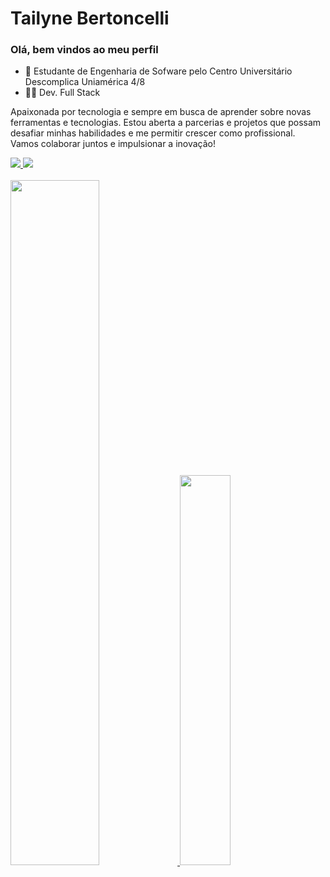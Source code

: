 # Tailyne Bertoncelli
### Olá, bem vindos ao meu perfil

- 🌱 Estudante de Engenharia de Sofware pelo Centro Universitário Descomplica Uniamérica 4/8 
- 👩‍💻 Dev. Full Stack

Apaixonada por tecnologia e sempre em busca de aprender sobre novas ferramentas e tecnologias. Estou aberta a parcerias e projetos que possam desafiar minhas habilidades e me permitir crescer como profissional. Vamos colaborar juntos e impulsionar a inovação!

<div>
    <a href="https://www.linkedin.com/in/tailyne-bertoncelli/"> 
       <img src="https://img.shields.io/badge/LinkedIn-0077B5?style=for-the-badge&logo=linkedin&logoColor=white"> </a>
    <a href="mailto:tailyne.berton@gmail.com"> 
      <img src="https://img.shields.io/badge/Gmail-D14836?style=for-the-badge&logo=gmail&logoColor=white"> </a>
</div>

<br> 

<div>
  <a href="https://github.com/tailyne-bertoncelli">
    <img width="53%" src="https://github-readme-stats.vercel.app/api?username=tailyne-bertoncelli&show_icons=true&theme=onedark" />
    <img width="40%"  src="https://github-readme-stats.vercel.app/api/top-langs/?username=tailyne-bertoncelli&layout=compact&theme=onedark" />
</div>




